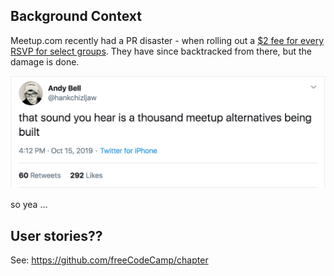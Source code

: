 ## Background Context

Meetup.com recently had a PR disaster - when rolling out a [$2 fee for every RSVP for select groups](https://web.archive.org/web/20191014205500/https://www.meetup.com/lp/paymentchanges). They have since backtracked from there, but the damage is done.

[![thousand meetup alternative](./imgs/twitter/thousand-meetup-alternatives.png)](https://twitter.com/hankchizljaw/status/1184019082313641985)

so yea ...


## User stories??

See: https://github.com/freeCodeCamp/chapter